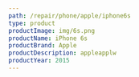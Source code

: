```yaml
---
path: /repair/phone/apple/iphone6s
type: product
productImage: img/6s.png
productName: iPhone 6s
productBrand: Apple
productDescription: appleapplw
productYear: 2015
---
```


